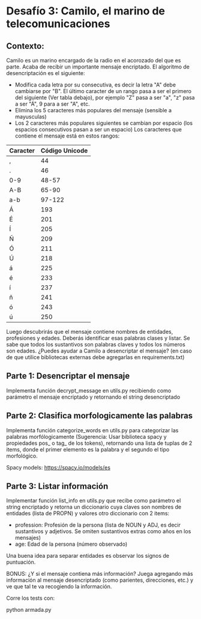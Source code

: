 Desafío 3: Camilo, el marino de telecomunicaciones
==================================================
## Contexto:
Camilo es un marino encargado de la radio en el acorozado del que es parte. Acaba de recibir un importante mensaje encriptado. El algoritmo de desencriptación es el siguiente:
* Modifica cada letra por su consecutiva, es decir la letra "A" debe cambiarse por "B". El último caracter de un rango pasa a ser el primero del siguiente (Ver tabla debajo), por ejemplo "Z" pasa a ser "a", "z" pasa a ser "Á", 9 para a ser "A", etc.
* Elimina los 5 caracteres más populares del mensaje (sensible a mayusculas)
* Los 2 caracteres más populares siguientes se cambian por espacio (los espacios consecutivos pasan a ser un espacio)
Los caracteres que contiene el mensaje está en estos rangos:

| Caracter |Código Unicode|
|-|-|
|,|44|
|.|46|
|0-9|48-57|
|A-B|65-90|
|a-b|97-122|
|Á|193|
|É|201|
|Í|205|
|Ñ|209|
|Ó|211|
|Ú|218|
|á|225|
|é|233|
|í|237|
|ñ|241|
|ó|243|
|ú|250|

Luego descubrirás que el mensaje contiene nombres de entidades, profesiones y edades. Deberás identificar esas palabras clases y listar. Se sabe que todos los sustantivos son palabras claves y todos los números son edades.
¿Puedes ayudar a Camilo a desencriptar el mensaje? (en caso de que utilice bibliotecas externas debe agregarlas en requirements.txt)
## Parte 1: Desencriptar el mensaje
Implementa función decrypt_message en utils.py recibiendo como parámetro el mensaje encriptado y retornando el string desencriptado
## Parte 2: Clasifica morfologicamente las palabras
Implementa función categorize_words en utils.py para categorizar las palabras morfólogicamente (Sugerencia: Usar biblioteca spacy y propiedades pos_ o tag_ de los tokens), retornando una lista de tuplas de 2 items, donde el primer elemento es la palabra y el segundo el tipo morfológico.

Spacy models: https://spacy.io/models/es

## Parte 3: Listar información
Implementar función list_info en utils.py que recibe como parámetro el string encriptado y retorna un diccionario cuya claves son nombres de entidades (lista de PROPN) y valores otro diccionario con 2 items:
* profession: Profesión de la persona (lista de NOUN y ADJ, es decir sustantivos y adjetivos. Se omiten sustantivos extras como años en los mensajes)
* age: Edad de la persona (número observado)

Una buena idea para separar entidades es observar los signos de puntuación.

BONUS: ¿Y si el mensaje contiena más información? Juega agregando más información al mensaje desencriptado (como parientes, direcciones, etc.) y ve que tal te va recogiendo la información.

Corre los tests con:

python armada.py
